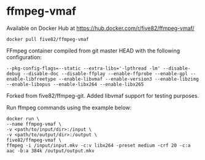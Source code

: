 # ffmpeg-vmaf

Available on Docker Hub at https://hub.docker.com/r/five82/ffmpeg-vmaf/

```docker pull five82/ffmpeg-vmaf```

FFmpeg container compiled from git master HEAD with the following configuration:

```--pkg-config-flags=--static --extra-libs='-lpthread -lm' --disable-debug --disable-doc --disable-ffplay --enable-ffprobe --enable-gpl --enable-libfreetype --enable-libvmaf --enable-version3 --enable-libzimg --enable-libopus --enable-libx264 --enable-libx265```

Forked from five82/ffmpeg-git. Added libvmaf support for testing purposes.

Run ffmpeg commands using the example below:

    docker run \
    --name ffmpeg-vmaf \
    -v <path/to/input/dir>:/input \
    -v <path/to/output/dir>:/output \
    five82/ffmpeg-vmaf \
    ffmpeg -i /input/input.mkv -c:v libx264 -preset medium -crf 20 -c:a aac -b:a 384k /output/output.mkv
